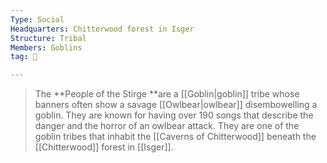 ```yaml
---
Type: Social
Headquarters: Chitterwood forest in Isger
Structure: Tribal
Members: Goblins
tag: 👥

---
```


> The **People of the Stirge **are a [[Goblin|goblin]] tribe whose banners often show a savage [[Owlbear|owlbear]] disembowelling a goblin. They are known for having over 190 songs that describe the danger and the horror of an owlbear attack.
> They are one of the goblin tribes that inhabit the [[Caverns of Chitterwood]] beneath the [[Chitterwood]] forest in [[Isger]].








